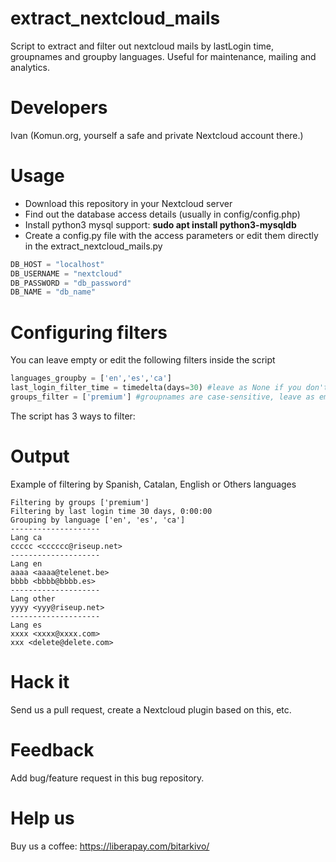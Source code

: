 # extract_nextcloud_mails
Script to extract and filter out nextcloud mails by lastLogin time, groupnames and groupby languages. Useful for maintenance, mailing and analytics.

# Developers
Ivan (Komun.org, yourself a safe and private Nextcloud account there.)

# Usage
* Download this repository in your Nextcloud server
* Find out the database access details (usually in config/config.php)
* Install python3 mysql support: **sudo apt install python3-mysqldb**
* Create a config.py file with the access parameters or edit them directly in the extract_nextcloud_mails.py
```python
DB_HOST = "localhost"
DB_USERNAME = "nextcloud"
DB_PASSWORD = "db_password"
DB_NAME = "db_name"
```

# Configuring filters
You can leave empty or edit the following filters inside the script
```python
languages_groupby = ['en','es','ca']
last_login_filter_time = timedelta(days=30) #leave as None if you don't want to filter by last_login
groups_filter = ['premium'] #groupnames are case-sensitive, leave as empty list if no filter by groups
```

The script has 3 ways to filter:

# Output
Example of filtering by Spanish, Catalan, English or Others languages

```
Filtering by groups ['premium']
Filtering by last login time 30 days, 0:00:00
Grouping by language ['en', 'es', 'ca']
-------------------- 
Lang ca
ccccc <cccccc@riseup.net>
-------------------- 
Lang en
aaaa <aaaa@telenet.be>
bbbb <bbbb@bbbb.es>
-------------------- 
Lang other
yyyy <yyy@riseup.net>
-------------------- 
Lang es
xxxx <xxxx@xxxx.com>
xxx <delete@delete.com>
```

# Hack it
Send us a pull request, create a Nextcloud plugin based on this, etc.

# Feedback
Add bug/feature request in this bug repository.

# Help us
Buy us a coffee: https://liberapay.com/bitarkivo/ 
